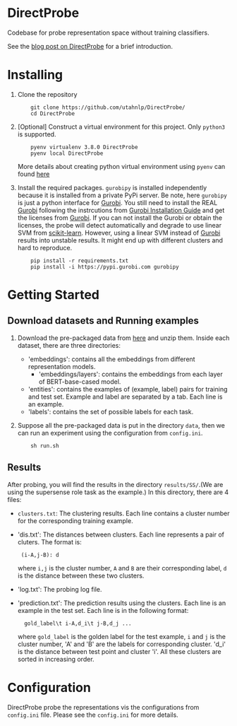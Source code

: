 # DirectProbe

Codebase for probe representation space without training
classifiers.

See the [blog post on DirectProbe][blog] for a brief
introduction.

# Installing

1. Clone the repository

    ```
        git clone https://github.com/utahnlp/DirectProbe/
        cd DirectProbe
    ```

2. [Optional] Construct a virtual environment for this
   project. Only `python3` is supported.
    
    ```
        pyenv virtualenv 3.8.0 DirectProbe
        pyenv local DirectProbe
    ```

    More details about creating python virtual environment
    using `pyenv` can found [here][pyenv]

3. Install the required packages. `gurobipy` is
   installed independently because it is installed from a
   private PyPi server. Be note, here `gurobipy` is just a
   python interface for [Gurobi][]. You still need to
   install the REAL [Gurobi][] following the instrcutions
   from [Gurobi Installation Guide][] and get the licenses
   from [Gurobi][]. If you can not install the Gurobi or
   obtain the licenses, the probe will detect automatically and
   degrade to use linear SVM from [scikit-learn][]. However,
   using a linear SVM instead of [Gurobi][] results into unstable
   results. It might end up with different clusters and hard
   to reproduce.

    ```
        pip install -r requirements.txt
        pip install -i https://pypi.gurobi.com gurobipy
    ```

# Getting Started

## Download datasets and Running examples

1. Download the pre-packaged data from [here][data_url] and
   unzip them. Inside each dataset, there are three
   directories:
    
    - 'embeddings': contains all the embeddings from
    different representation models.
        - 'embeddings/layers': contains the embeddings
            from each layer of BERT-base-cased model.
    - 'entities': contains the examples of (example,
    label) pairs for training and test set. Example
    and label are separated by a tab. Each line is an
    example.
    - 'labels': contains the set of possible labels for
    each task.

2. Suppose all the pre-packaged data is put in the directory
   `data`, then we can run an experiment using the
   configuration from `config.ini`.

    ```
        sh run.sh
    ```

## Results

After probing, you will find the results in the
directory `results/SS/`.(We are using the supersense
role task as the example.)
In this directory, there are 4 files:

- `clusters.txt`: The clustering results. Each line contains
  a cluster number for the corresponding training example. 
- 'dis.txt': The distances between clusters. Each line
  represents a pair of cluters. The format is:

       (i-A,j-B): d

    where `i,j` is the cluster number, `A` and `B` are their
    corresponding label, `d` is the distance between these
    two clusters.
- 'log.txt': The probing log file.
- 'prediction.txt': The prediction results using the
  clusters. Each line is an example in the test set. Each
  line is in the following format:

        gold_label\t i-A,d_i\t j-B,d_j ...

    where `gold_label` is the golden label for the test
    example, `i` and `j` is the cluster number, 'A' and 'B'
    are the labels for corresponding cluster. 'd_i' is the
    distance between test point and cluster 'i'. All these
    clusters are sorted in increasing order.

# Configuration

DirectProbe probe the representations vis the configurations
from `config.ini` file. Please see the `config.ini` for more
details.


[blog]: http://research.zhouyichu.com/DirectProbe.html
[pyenv]: https://github.com/pyenv/pyenv
[Gurobi]: https://www.gurobi.com/
[Gurobi Installation Guide]: https://www.gurobi.com/documentation/9.1/quickstart_mac/software_installation_guid.html
[scikit-learn]: https://scikit-learn.org/stable/ 
[data_url]: https://drive.google.com/drive/folders/1cxYVXA6Oo2QoVowjRhBGqOqoRLUw6thq?usp=sharing
